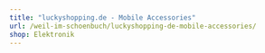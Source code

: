 ```yaml
---
title: "luckyshopping.de - Mobile Accessories"
url: /weil-im-schoenbuch/luckyshopping-de-mobile-accessories/
shop: Elektronik
---
```

